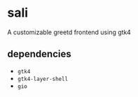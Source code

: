 # sali

A customizable greetd frontend using gtk4

## dependencies

- `gtk4`
- `gtk4-layer-shell`
- `gio`
